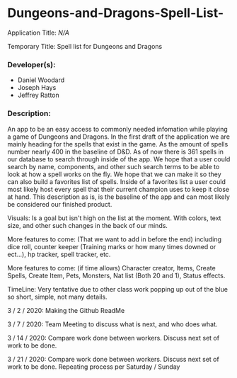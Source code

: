 # Dungeons-and-Dragons-Spell-List-

Application Title:
*N/A*

Temporary Title:
Spell list for Dungeons and Dragons

### Developer(s):
* Daniel Woodard
* Joseph Hays
* Jeffrey Ratton

### Description: 
An app to be an easy access to commonly needed infomation while playing a game of Dungeons and Dragons.
In the first draft of the application we are mainly heading for the spells that exist in the game. As the amount of spells
number nearly 400 in the baseline of D&D. As of now there is 361 spells in our database to search through inside of the app.
We hope that a user could search by name, components, and other such search terms to be able to look at how a spell works on
the fly. We hope that we can make it so they can also build a favorites list of spells. Inside of a favorites list a user could most likely host every spell that their current champion uses to keep it close at hand. This description as is, is the baseline of the app
and can most likely be considered our finished product.

Visuals: Is a goal but isn't high on the list at the moment.
With colors, text size, and other such changes in the back of our minds.

More features to come: (That we want to add in before the end)
including dice roll, counter keeper (Training marks or how many times downed or ect...), hp tracker, spell tracker, etc. 

More features to come: (if time allows)
Character creator, Items, Create Spells, Create Item, Pets, Monsters, Nat list (Both 20 and 1), Status effects.

TimeLine: Very tentative due to other class work popping up out of the blue so short, simple, not many details.

3 / 2 / 2020: Making the Github ReadMe

3 / 7 / 2020: Team Meeting to discuss what is next, and who does what.

3 / 14 / 2020: Compare work done between workers. Discuss next set of work to be done.

3 / 21 / 2020: Compare work done between workers. Discuss next set of work to be done.
Repeating process per Saturday / Sunday
